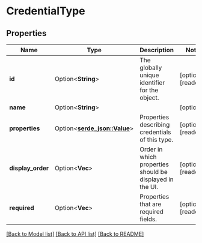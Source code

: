 # CredentialType

## Properties

Name | Type | Description | Notes
------------ | ------------- | ------------- | -------------
**id** | Option<**String**> | The globally unique identifier for the object. | [optional][readonly]
**name** | Option<**String**> |  | [optional]
**properties** | Option<[**serde_json::Value**](.md)> | Properties describing credentials of this type. | [optional][readonly]
**display_order** | Option<**Vec<String>**> | Order in which properties should be displayed in the UI. | [optional][readonly]
**required** | Option<**Vec<String>**> | Properties that are required fields. | [optional][readonly]

[[Back to Model list]](../README.md#documentation-for-models) [[Back to API list]](../README.md#documentation-for-api-endpoints) [[Back to README]](../README.md)


